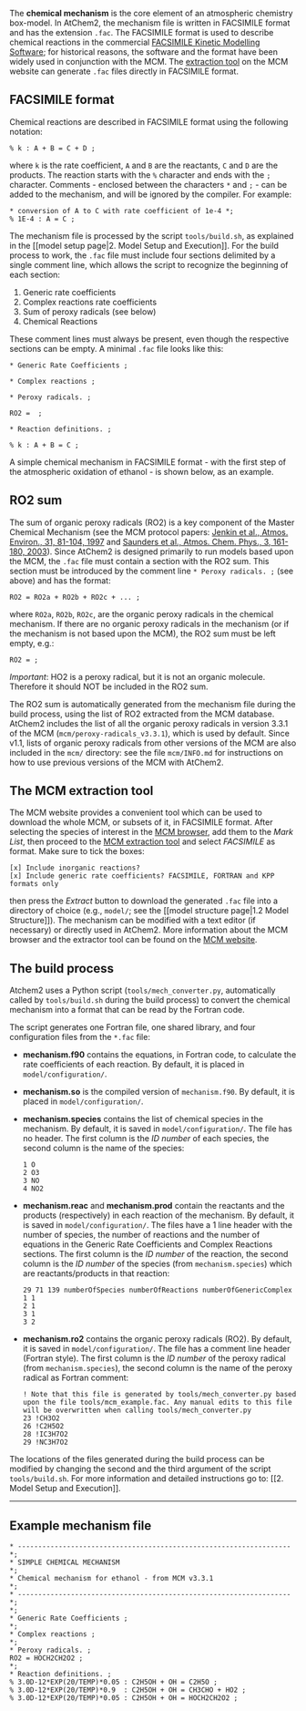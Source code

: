 The **chemical mechanism** is the core element of an atmospheric chemistry box-model. In AtChem2, the mechanism file is written in FACSIMILE format and has the extension `.fac`. The FACSIMILE format is used to describe chemical reactions in the commercial [FACSIMILE Kinetic Modelling Software](http://www.mcpa-software.com/); for historical reasons, the software and the format have been widely used in conjunction with the MCM. The [extraction tool](http://mcm.leeds.ac.uk/MCMv3.3.1/extract.htt) on the MCM website can generate `.fac` files directly in FACSIMILE format.

## FACSIMILE format

Chemical reactions are described in FACSIMILE format using the following notation:

    % k : A + B = C + D ;

where `k` is the rate coefficient, `A` and `B` are the reactants, `C` and `D` are the products. The reaction starts with the `%` character and ends with the `;` character. Comments - enclosed between the characters `*` and `;` - can be added to the mechanism, and will be ignored by the compiler. For example:

    * conversion of A to C with rate coefficient of 1e-4 *;
    % 1E-4 : A = C ;

The mechanism file is processed by the script `tools/build.sh`, as explained in the [[model setup page|2. Model Setup and Execution]]. For the build process to work, the `.fac` file must include four sections delimited by a single comment line, which allows the script to recognize the beginning of each section:
1. Generic rate coefficients
1. Complex reactions rate coefficients
1. Sum of peroxy radicals (see below)
1. Chemical Reactions

These comment lines must always be present, even though the respective sections can be empty. A minimal `.fac` file looks like this:

    * Generic Rate Coefficients ;

    * Complex reactions ;

    * Peroxy radicals. ;

    RO2 =  ;

    * Reaction definitions. ;

    % k : A + B = C ;

A simple chemical mechanism in FACSIMILE format - with the first step of the atmospheric oxidation of ethanol - is shown below, as an example.

## RO2 sum

The sum of organic peroxy radicals (RO2) is a key component of the Master Chemical Mechanism (see the MCM protocol papers: [Jenkin et al., Atmos. Environ., 31, 81-104, 1997](https://doi.org/10.1016/S1352-2310(96)00105-7) and [Saunders et al., Atmos. Chem. Phys., 3, 161-180, 2003](https://doi.org/10.5194/acp-3-161-2003)). Since AtChem2 is designed primarily to run models based upon the MCM, the `.fac` file must contain a section with the RO2 sum. This section must be introduced by the comment line `* Peroxy radicals. ;` (see above) and has the format:

    RO2 = RO2a + RO2b + RO2c + ... ;

where `RO2a`, `RO2b`, `RO2c`, are the organic peroxy radicals in the chemical mechanism. If there are no organic peroxy radicals in the mechanism (or if the mechanism is not based upon the MCM), the RO2 sum must be left empty, e.g.:

    RO2 = ;

_Important_: HO2 is a peroxy radical, but it is not an organic molecule. Therefore it should NOT be included in the RO2 sum.

The RO2 sum is automatically generated from the mechanism file during the build process, using the list of RO2 extracted from the MCM database. AtChem2 includes the list of all the organic peroxy radicals in version 3.3.1 of the MCM (`mcm/peroxy-radicals_v3.3.1`), which is used by default. Since v1.1, lists of organic peroxy radicals from other versions of the MCM are also included in the `mcm/` directory: see the file `mcm/INFO.md` for instructions on how to use previous versions of the MCM with AtChem2.

## The MCM extraction tool

The MCM website provides a convenient tool which can be used to download the whole MCM, or subsets of it, in FACSIMILE format. After selecting the species of interest in the [MCM browser](http://mcm.leeds.ac.uk/MCMv3.3.1/roots.htt), add them to the _Mark List_, then proceed to the [MCM extraction tool](http://mcm.leeds.ac.uk/MCMv3.3.1/extract.htt) and select _FACSIMILE_ as format. Make sure to tick the boxes:

    [x] Include inorganic reactions?
    [x] Include generic rate coefficients? FACSIMILE, FORTRAN and KPP formats only

then press the _Extract_ button to download the generated `.fac` file into a directory of choice (e.g., `model/`; see the [[model structure page|1.2 Model Structure]]). The mechanism can be modified with a text editor (if necessary) or directly used in AtChem2. More information about the MCM browser and the extractor tool can be found on the [MCM website](http://mcm.leeds.ac.uk).

## The build process

Atchem2 uses a Python script (`tools/mech_converter.py`, automatically called by `tools/build.sh` during the build process) to convert the chemical mechanism into a format that can be read by the Fortran code.

The script generates one Fortran file, one shared library, and four configuration files from the `*.fac` file:

- **mechanism.f90** contains the equations, in Fortran code, to calculate the rate coefficients of each reaction. By default, it is placed in `model/configuration/`.

- **mechanism.so** is the compiled version of `mechanism.f90`. By default, it is placed in `model/configuration/`.

- **mechanism.species** contains the list of chemical species in the mechanism. By default, it is saved in `model/configuration/`. The file has no header. The first column is the _ID number_ of each species, the second column is the name of the species:
    ```
    1 O
    2 O3
    3 NO
    4 NO2
    ```

- **mechanism.reac** and **mechanism.prod** contain the reactants and the products (respectively) in each reaction of the mechanism. By default, it is saved in `model/configuration/`. The files have a 1 line header with the number of species, the number of reactions and the number of equations in the Generic Rate Coefficients and Complex Reactions sections. The first column is the _ID number_ of the reaction, the second column is the _ID number_ of the species (from `mechanism.species`) which are reactants/products in that reaction:
    ```
    29 71 139 numberOfSpecies numberOfReactions numberOfGenericComplex
    1 1
    2 1
    3 1
    3 2
    ```

- **mechanism.ro2** contains the organic peroxy radicals (RO2). By default, it is saved in `model/configuration/`. The file has a comment line header (Fortran style). The first column is the _ID number_ of the peroxy radical (from `mechanism.species`), the second column is the name of the peroxy radical as Fortran comment:
    ```
    ! Note that this file is generated by tools/mech_converter.py based upon the file tools/mcm_example.fac. Any manual edits to this file will be overwritten when calling tools/mech_converter.py
    23 !CH3O2
    26 !C2H5O2
    28 !IC3H7O2
    29 !NC3H7O2
    ```

The locations of the files generated during the build process can be modified by changing the second and the third argument of the script `tools/build.sh`. For more information and detailed instructions go to: [[2. Model Setup and Execution]].


***


## Example mechanism file

    * ------------------------------------------------------------------- *;
    * SIMPLE CHEMICAL MECHANISM                                           *;
    * Chemical mechanism for ethanol - from MCM v3.3.1                    *;
    * ------------------------------------------------------------------- *;
    *;
    * Generic Rate Coefficients ;
    *;
    * Complex reactions ;
    *;
    * Peroxy radicals. ;
    RO2 = HOCH2CH2O2 ;
    *;
    * Reaction definitions. ;
    % 3.0D-12*EXP(20/TEMP)*0.05 : C2H5OH + OH = C2H5O ;
    % 3.0D-12*EXP(20/TEMP)*0.9  : C2H5OH + OH = CH3CHO + HO2 ;
    % 3.0D-12*EXP(20/TEMP)*0.05 : C2H5OH + OH = HOCH2CH2O2 ;
